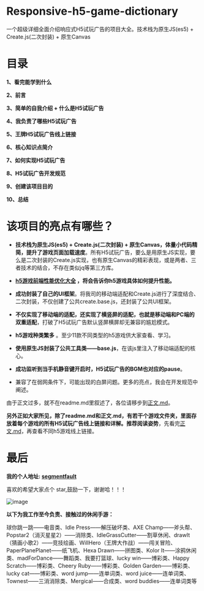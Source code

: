 # Responsive-h5-game-dictionary
一个超级详细全面介绍响应式H5试玩广告的项目大全。技术栈为原生JS(es5) + Create.js(二次封装) + 原生Canvas

# 目录

**1、看完能学到什么**

**2、前言**

**3、简单的自我介绍 + 什么是H5试玩广告**

**4、我负责了哪些H5试玩广告**

**5、王牌H5试玩广告线上链接**

**6、核心知识点简介**

**7、如何实现H5试玩广告**

**8、H5试玩广告开发规范**

**9、创建该项目目的**

**10、总结**

# 该项目的亮点有哪些？

- **技术栈为原生JS(es5) + Create.js(二次封装) + 原生Canvas，体量小代码精简，提升了游戏页面加载速度**。所有H5试玩广告，要么是用原生JS实现，要么是二次封装的Create.js实现，也有原生Canvas的精彩表现，或是两者、三者技术的结合，不存在类似jq等第三方库。

- **[h5游戏前端性能优化大全](https://github.com/WckY/Responsive-h5-game-dictionary/blob/master/h5%E6%B8%B8%E6%88%8F(%E5%89%8D%E7%AB%AF)%E6%80%A7%E8%83%BD%E4%BC%98%E5%8C%96%E5%A4%A7%E5%85%A8.md) ，将会告诉你h5游戏具体如何提升性能。**

- **成功封装了自己的UI框架**。将我司的移动端适配和Create.js进行了深度结合、二次封装，不仅创建了公共create.base.js，还封装了公共UI框架。

- **不仅实现了移动端的适配，还实现了横竖屏的适配，也就是移动端和PC端的双重适配**，打破了H5试玩广告默认竖屏横屏却无兼容的尴尬模式。

- **h5游戏种类繁多** 。至少11款不同类型的h5游戏供大家查看、学习。

- **使用原生JS封装了公共工具类——base.js**，在该js里注入了移动端适配的核心。

- **成功监听到当手机静音键开启时，H5试玩广告的BGM也对应的pause**。

- 兼容了在弱网条件下，可能出现的白屏问题。更多的亮点，我会在开发规范中阐述。

由于正文过多，就不在readme.md里叙述了，各位请移步到[正文.md](https://github.com/WckY/Responsive-h5-game-dictionary/blob/master/%E6%AD%A3%E6%96%87.md)。

**另外正如大家所见，除了readme.md和正文.md，有若干个游戏文件夹，里面存放着每个游戏的所有H5试玩广告线上链接和详解。推荐阅读姿势**，先看完[正文.md](https://github.com/WckY/Responsive-h5-game-dictionary/blob/master/%E6%AD%A3%E6%96%87.md)，再查看不同h5游戏线上链接。

# 最后

**我的个人地址: [segmentfault](https://segmentfault.com/u/wcky/articles)**

喜欢的希望大家点个 star,鼓励一下，谢谢哈！！！

![image](https://github.com/WckY/Responsive-h5-game-dictionary/blob/master/Popstar%E6%B6%88%E7%81%AD%E6%98%9F%E6%98%9F/popstar.png)

**以下为我工作至今负责、接触过的休闲手游：**

球你跳一跳——电音类、Idle Press——解压破坏类、AXE Champ——斧头帮、Popstar2（消灭星星2）——消除类、IdleGrassCutter——割草休闲、drawIt（猜画小歌2）——竞技绘画、WillHero（王牌大作战）——闯关冒险、PaperPlanePlanet——纸飞机、Hexa Drawn——拼图类、Kolor It——涂鸦休闲类、madForDance——舞蹈类、我要打篮球、lucky win——博彩类、Happy Scratch——博彩类、Cheery Ruby——博彩类、Golden Garden——博彩类、lucky cat——博彩类、word jump——连单词类、word juice——连单词类、Townest——三消消除类、Mergical——合成类、word buddies——连单词类等
